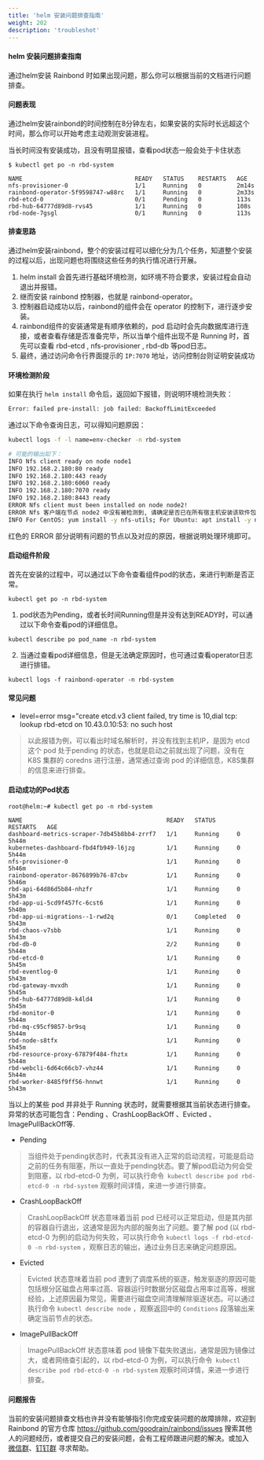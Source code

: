```yaml
---
title: 'helm 安装问题排查指南'
weight: 202
description: 'troubleshot'
---
```


#### helm 安装问题排查指南

通过helm安装 Rainbond 时如果出现问题，那么你可以根据当前的文档进行问题排查。

#### 问题表现

通过helm安装rainbond的时间控制在8分钟左右，如果安装的实际时长远超这个时间，那么你可以开始考虑主动观测安装进程。

当长时间没有安装成功，且没有明显报错，查看pod状态一般会处于卡住状态

```
$ kubectl get po -n rbd-system

NAME                                READY   STATUS    RESTARTS   AGE
nfs-provisioner-0                   1/1     Running   0          2m14s
rainbond-operator-5f9598747-w88rc   1/1     Running   0          2m33s
rbd-etcd-0                          0/1     Pending   0          113s
rbd-hub-64777d89d8-rvs45            1/1     Running   0          108s
rbd-node-7gsgl                      0/1     Running   0          113s
```

#### 排查思路

通过helm安装rainbond，整个的安装过程可以细化分为几个任务，知道整个安装的过程以后，出现问题也将围绕这些任务的执行情况进行开展。

1. helm install 会首先进行基础环境检测，如环境不符合要求，安装过程会自动退出并报错。
2. 继而安装 rainbond 控制器，也就是 rainbond-operator。
3. 控制器启动成功以后，rainbond的组件会在 operator 的控制下，进行逐步安装。
4. rainbond组件的安装通常是有顺序依赖的，pod 启动时会先向数据库进行连接，或者查看存储是否准备完毕，所以当单个组件出现不是 Running 时，首先可以查看 rbd-etcd , nfs-provisioner , rbd-db 等pod日志。
5. 最终，通过访问命令行界面提示的 `IP:7070` 地址，访问控制台则证明安装成功

#### 环境检测阶段

如果在执行 `helm install` 命令后，返回如下报错，则说明环境检测失败：

```bash
Error: failed pre-install: job failed: BackoffLimitExceeded
```

通过以下命令查询日志，可以得知问题原因：

```bash
kubectl logs -f -l name=env-checker -n rbd-system

# 可能的输出如下：
INFO Nfs client ready on node node1
INFO 192.168.2.180:80 ready
INFO 192.168.2.180:443 ready
INFO 192.168.2.180:6060 ready
INFO 192.168.2.180:7070 ready
INFO 192.168.2.180:8443 ready
ERROR Nfs client must been installed on node node2!
ERROR Nfs 客户端在节点 node2 中没有被检测到, 请确定是否已在所有宿主机安装该软件包.
INFO For CentOS: yum install -y nfs-utils; For Ubuntu: apt install -y nfs-common
```

红色的 ERROR 部分说明有问题的节点以及对应的原因，根据说明处理环境即可。

#### 启动组件阶段

首先在安装的过程中，可以通过以下命令查看组件pod的状态，来进行判断是否正常。

````
kubectl get po -n rbd-system
````

1. pod状态为Pending，或者长时间Running但是并没有达到READY时，可以通过以下命令查看pod的详细信息。

```
kubectl describe po pod_name -n rbd-system
```

2. 当通过查看pod详细信息，但是无法确定原因时，也可通过查看operator日志进行排错。

```
kubectl logs -f rainbond-operator -n rbd-system
```

#### 常见问题

- level=error msg="create etcd.v3 client failed, try time is 10,dial tcp: lookup rbd-etcd on 10.43.0.10:53: no such host

>以此报错为例，可以看出时域名解析时，并没有找到主机IP，是因为 etcd 这个 pod 处于pending 的状态，也就是启动之前就出现了问题，没有在 K8S 集群的 coredns 进行注册，通常通过查询 pod 的详细信息，K8S集群的信息来进行排查。

#### 启动成功的Pod状态

```
root@helm:~# kubectl get po -n rbd-system

NAME                                         READY   STATUS      RESTARTS   AGE
dashboard-metrics-scraper-7db45b8bb4-zrrf7   1/1     Running     0          5h44m
kubernetes-dashboard-fbd4fb949-l6jzg         1/1     Running     0          5h44m
nfs-provisioner-0                            1/1     Running     0          5h46m
rainbond-operator-8676899b76-87cbv           1/1     Running     0          5h46m
rbd-api-64d86d5b84-nhzfr                     1/1     Running     0          5h43m
rbd-app-ui-5cd9f457fc-6cst6                  1/1     Running     0          5h40m
rbd-app-ui-migrations--1-rwd2q               0/1     Completed   0          5h43m
rbd-chaos-v7sbb                              1/1     Running     0          5h43m
rbd-db-0                                     2/2     Running     0          5h44m
rbd-etcd-0                                   1/1     Running     0          5h45m
rbd-eventlog-0                               1/1     Running     0          5h43m
rbd-gateway-mvxdh                            1/1     Running     0          5h45m
rbd-hub-64777d89d8-k4ld4                     1/1     Running     0          5h45m
rbd-monitor-0                                1/1     Running     0          5h44m
rbd-mq-c95cf9857-br9sq                       1/1     Running     0          5h44m
rbd-node-s8tfx                               1/1     Running     0          5h45m
rbd-resource-proxy-67879f484-fhztx           1/1     Running     0          5h44m
rbd-webcli-6d64c66cb7-vhz44                  1/1     Running     0          5h44m
rbd-worker-8485f9ff56-hnnwt                  1/1     Running     0          5h43m
```

当以上的某些 pod 并非处于 Running 状态时，就需要根据其当前状态进行排查。异常的状态可能包含：Pending 、CrashLoopBackOff 、Evicted 、ImagePullBackOff等.

- Pending

>当组件处于pending状态时，代表其没有进入正常的启动流程，可能是启动之前的任务有阻塞，所以一直处于pending状态。要了解pod启动为何会受到阻塞，以 rbd-etcd-0 为例，可以执行命令``` kubectl describe pod rbd-etcd-0 -n rbd-system``` 观察时间详情，来进一步进行排查。

- CrashLoopBackOff

>CrashLoopBackOff 状态意味着当前 pod 已经可以正常启动，但是其内部的容器自行退出，这通常是因为内部的服务出了问题。要了解 pod (以 rbd-etcd-0 为例)的启动为何失败，可以执行命令 `kubectl logs -f rbd-etcd-0 -n rbd-system` ，观察日志的输出，通过业务日志来确定问题原因。

- Evicted

>Evicted 状态意味着当前 pod 遭到了调度系统的驱逐，触发驱逐的原因可能包括根分区磁盘占用率过高、容器运行时数据分区磁盘占用率过高等，根据经验，上述原因最为常见，需要进行磁盘空间清理解除驱逐状态。可以通过执行命令 `kubectl describe node` ，观察返回中的 `Conditions` 段落输出来确定当前节点的状态。

- ImagePullBackOff

>ImagePullBackOff 状态意味着 pod 镜像下载失败退出，通常是因为镜像过大，或者网络查引起的，以 rbd-etcd-0 为例，可以执行命令``` kubectl describe pod rbd-etcd-0 -n rbd-system``` 观察时间详情，来进一步进行排查。



#### 问题报告

当前的安装问题排查文档也许并没有能够指引你完成安装问题的故障排除，欢迎到 Rainbond 的官方仓库 https://github.com/goodrain/rainbond/issues 搜索其他人的问题经历，或者提交自己的安装问题，会有工程师跟进问题的解决。或加入 [微信群](/community/support#微信群)、[钉钉群](/community/support#钉钉群) 寻求帮助。
